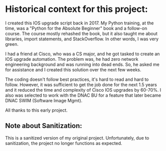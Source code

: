 # Historical context for this project:

I created this IOS upgrade script back in 2017.  My Python training, at the time, was a "Python for the Absolute Beginner"
book and a follow-on course.  The course mostly rehashed the book, but it also taught me about libraries, import statements, 
and StackOverflow.  In other words, I was very green.

I had a friend at Cisco, who was a CS major, and he got tasked to create an IOS upgrade automation.  The problem was,
he had zero network engineering background and was running into dead ends.  So, he asked me for assistance and I created 
this solution over the next few weeks.

The coding doesn't follow best practices, it's hard to read and hard to follow.  However, it was sufficient to get the 
job done for the next 1.5 years and it reduced the time and complexity of Cisco IOS upgrades by 60-70%.  I also was 
selected to work with the DNAC BU for a feature that later became DNAC SWIM (Software Image Mgmt).  

All thanks to this early project.

## Note about Sanitization:
This is a sanitized version of my original project.  Unfortunately, due to sanitization, the project no longer functions as expected.
